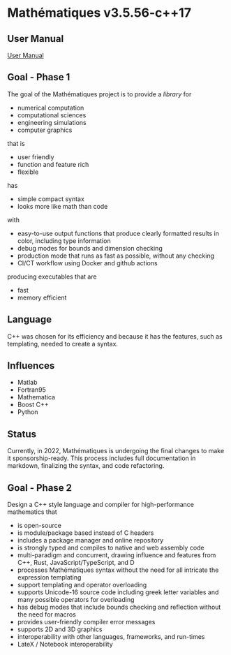 

# Mathématiques v3.5.56-c++17


## User Manual

[User Manual](doc/README.md)



## Goal - Phase 1

The goal of the Mathématiques project is to provide a _library_ for 
* numerical computation
* computational sciences
* engineering simulations
* computer graphics

that is
* user friendly
* function and feature rich
* flexible

has 
* simple compact syntax
* looks more like math than code

with
* easy-to-use output functions that produce clearly formatted results in color, including type information
* debug modes for bounds and dimension checking
* production mode that runs as fast as possible, without any checking
* CI/CT workflow using Docker and github actions

producing executables that are
* fast
* memory efficient

## Language

C++ was chosen for its efficiency and because it has the features, such as templating, needed to create a syntax.

## Influences

* Matlab
* Fortran95
* Mathematica
* Boost C++
* Python

## Status

Currently, in 2022, Mathématiques is undergoing the final changes to make it sponsorship-ready.  This process includes full documentation in markdown, finalizing the syntax, and code refactoring.

## Goal - Phase 2

Design a C++ style language and compiler for high-performance mathematics that

* is open-source
* is module/package based instead of C headers
* includes a package manager and online repository
* is strongly typed and compiles to native and web assembly code
* multi-paradigm and concurrent, drawing influence and features from C++, Rust, JavaScript/TypeScript, and D
* processes Mathématiques syntax without the need for all intricate the expression templating
* support templating and operator overloading
* supports Unicode-16 source code including greek letter variables and many possible operators for overloading
* has debug modes that include bounds checking and reflection without the need for macros
* provides user-friendly compiler error messages
* supports 2D and 3D graphics
* interoperability with other languages, frameworks, and run-times
* LateX / Notebook interoperability


